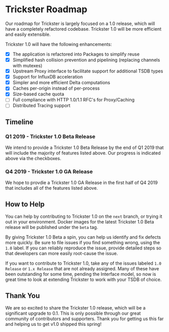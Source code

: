 # Trickster Roadmap

Our roadmap for Trickster is largely focused on a 1.0 release, which will have a completely refactored codebase. Trickster 1.0 will be more efficient and easily extensible. 

Trickster 1.0 will have the following enhancements:
- [x] The application is refactored into Packages to simplify reuse
- [x] Simplified hash collision prevention and pipelining (replacing channels with mutexes)
- [x] Upstream Proxy interface to facilitate support for additional TSDB types
- [x] Support for InfluxDB acceleration
- [x] Simpler and more efficient Delta computations
- [x] Caches per-origin instead of per-process
- [x] Size-based cache quota
- [ ] Full compliance with HTTP 1.0/1.1 RFC's for Proxy/Caching
- [ ] Distributed Tracing support

## Timeline

### Q1 2019 - Trickster 1.0 Beta Release

We intend to provide a Trickster 1.0 Beta Release by the end of Q1 2019 that will include the majority of features listed above. Our progress is indicated above via the checkboxes.

### Q4 2019 - Trickster 1.0 GA Release

We hope to provdie a Trickster 1.0 GA Release in the first half of Q4 2019 that includes all of the features listed above.

## How to Help

You can help by contributing to Trickster 1.0 on the `next` branch, or trying it out in your environment. Docker images for the latest Trickster 1.0 Beta release will be published under the `beta` tag.

By giving Trickster 1.0 Beta a spin, you can help us identify and fix defects more quickly. Be sure to file issues if you find something wrong, using the `1.0` label. If you can reliably reproduce the issue, provide detailed steps so that developers can more easily root-cause the issue.

If you want to contribute to Trickster 1.0, take any of the issues labeled `1.0 Release` or `1.x Release` that are not already assigned. Many of these have been outstanding for some time, pending the Interface model, so now is great time to look at extending Trickster to work with your TSDB of choice.

## Thank You

We are so excited to share the Trickster 1.0 release, which will be a significant upgrade to 0.1. This is only possible through our great community of contributors and supporters. Thank you for getting us this far and helping us to get v1.0 shipped this spring!
